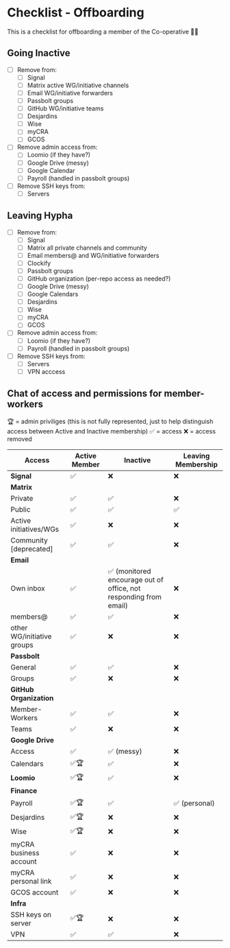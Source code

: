 # Checklist - Offboarding

This is a checklist for offboarding a member of the Co-operative 👋😢

## Going Inactive

- [ ] Remove from: 
  - [ ] Signal 
  - [ ] Matrix active WG/initiative channels
  - [ ] Email WG/initiative forwarders
  - [ ] Passbolt groups 
  - [ ] GitHub WG/initiative teams
  - [ ] Desjardins 
  - [ ] Wise 
  - [ ] myCRA 
  - [ ] GCOS
- [ ] Remove admin access from: 
  - [ ] Loomio (if they have?)
  - [ ] Google Drive (messy)
  - [ ] Google Calendar
  - [ ] Payroll (handled in passbolt groups)
- [ ] Remove SSH keys from:
  - [ ] Servers

## Leaving Hypha

- [ ] Remove from: 
  - [ ] Signal 
  - [ ] Matrix all private channels and community
  - [ ] Email members@ and WG/initiative forwarders
  - [ ] Clockify
  - [ ] Passbolt groups 
  - [ ] GitHub organization (per-repo access as needed?)
  - [ ] Google Drive (messy)
  - [ ] Google Calendars
  - [ ] Desjardins 
  - [ ] Wise 
  - [ ] myCRA 
  - [ ] GCOS
- [ ] Remove admin access from: 
  - [ ] Loomio (if they have?)
  - [ ] Payroll (handled in passbolt groups)
- [ ] Remove SSH keys from:
  - [ ] Servers
  - [ ] VPN acccess

## Chat of access and permissions for member-workers

🏆 = admin priviliges (this is not fully represented, just to help distinguish access between Active and Inactive membership)
✅ = access
❌ = access removed

| Access 	| Active Member  	| Inactive  	| Leaving Membership  |
|-	|-	|-	|-	|
| **Signal** 	|  ✅	| ❌ 	| ❌ 	|
| **Matrix** 	| 	|  	|  	|
| Private 	| ✅	| ✅ 	| ❌ 	|
| Public 	| ✅ 	| ✅ 	| ✅ 	|
| Active initiatives/WGs 	| ✅	|  ❌ 	| ❌  	|
| Community [deprecated]	| ✅	|  ✅	| ❌	|
| **Email** 	|  	|  	|  	|
| Own inbox | ✅ | ✅ (monitored encourage out of office, not responding from email) | ❌   |
| members@ 	| ✅	| ✅	| ❌  	|
| other WG/initiative groups   | ✅ | ❌  | ❌   |
| **Passbolt** 	|  	|  	|  	|
| General   | ✅ | ✅ | ❌  |
| Groups   | ✅ | ❌  | ❌  |
| **GitHub Organization** 	|  	|  	|  	|
| Member-Workers  | ✅ | ✅  | ❌  |
| Teams  | ✅ | ❌  | ❌  |
| **Google Drive**  	|  	|  	|  	|
| Access   | ✅ | ✅ (messy) | ❌  |
| Calendars   | ✅🏆  | ✅  | ❌  |
| **Loomio** 	| ✅🏆 | ✅ 	| ❌ 	|
| **Finance**	|  	|  	|  	|
| Payroll   | ✅🏆  | ✅  | ✅ (personal) |
| Desjardins   | ✅🏆 | ❌  | ❌  |
| Wise   | ✅🏆 | ❌  | ❌  |
| myCRA business account  | ✅  | ❌  | ❌  |
| myCRA personal link | ✅  | ❌  | ❌  |
| GCOS account  | ✅  | ❌  | ❌  |
| **Infra**	|  	|  	|  	|
| SSH keys on server  | ✅🏆 | ❌  | ❌  |
| VPN  | ✅ | ✅  | ❌  |
